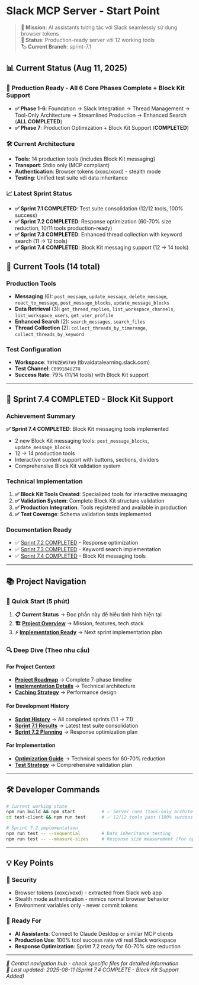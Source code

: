 # Slack MCP Server - Start Point

> **🎯 Mission**: AI assistants tương tác với Slack seamlessly sử dụng browser tokens  
> **📅 Status**: Production-ready server với 12 working tools  
> **🏷️ Current Branch**: sprint-7.1

## 📊 Current Status (Aug 11, 2025)

### 🚀 **Production Ready** - All 6 Core Phases Complete + Block Kit Support

- **✅ Phase 1-6**: Foundation → Slack Integration → Thread Management → Tool-Only Architecture → Streamlined Production → Enhanced Search (**ALL COMPLETED**)
- **✅ Phase 7**: Production Optimization + Block Kit Support (**COMPLETED**)

### 🛠️ **Current Architecture**

- **Tools**: 14 production tools (includes Block Kit messaging)
- **Transport**: Stdio only (MCP compliant)
- **Authentication**: Browser tokens (xoxc/xoxd) - stealth mode
- **Testing**: Unified test suite với data inheritance

### 📈 **Latest Sprint Status**

- **✅ Sprint 7.1 COMPLETED**: Test suite consolidation (12/12 tools, 100% success)
- **✅ Sprint 7.2 COMPLETED**: Response optimization (60-70% size reduction, 10/11 tools production-ready)
- **✅ Sprint 7.3 COMPLETED**: Enhanced thread collection with keyword search (11 → 12 tools)
- **✅ Sprint 7.4 COMPLETED**: Block Kit messaging support (12 → 14 tools)

## 🔧 **Current Tools** (14 total)

### **Production Tools**

- **Messaging** (6): `post_message`, `update_message`, `delete_message`, `react_to_message`, `post_message_blocks`, `update_message_blocks`
- **Data Retrieval** (3): `get_thread_replies`, `list_workspace_channels`, `list_workspace_users`, `get_user_profile`
- **Enhanced Search** (2): `search_messages`, `search_files`
- **Thread Collection** (2): `collect_threads_by_timerange`, `collect_threads_by_keyword`

### **Test Configuration**

- **Workspace**: `T07UZEWG7A9` (tbvaidatalearning.slack.com)
- **Test Channel**: `C099184U2TU`
- **Success Rate**: 79% (11/14 tools) with Block Kit support

---

## 🎯 **Sprint 7.4 COMPLETED - Block Kit Support**

### **Achievement Summary**

**✅ Sprint 7.4 COMPLETED**: Block Kit messaging tools implemented
- 2 new Block Kit messaging tools: `post_message_blocks`, `update_message_blocks`  
- 12 → 14 production tools
- Interactive content support with buttons, sections, dividers
- Comprehensive Block Kit validation system

### **Technical Implementation**

1. **✅ Block Kit Tools Created**: Specialized tools for interactive messaging
2. **✅ Validation System**: Complete Block Kit structure validation
3. **✅ Production Integration**: Tools registered and available in production
4. **✅ Test Coverage**: Schema validation tests implemented

### **Documentation Ready**

- ✅ [Sprint 7.2 COMPLETED](02_implementation/sprint_7_2_implementation_summary.md) - Response optimization
- ✅ [Sprint 7.3 COMPLETED](02_implementation/sprint_7_3.md) - Keyword search implementation  
- ✅ [Sprint 7.4 COMPLETED](02_implementation/sprint_7_4.md) - Block Kit messaging tools

---

## 📚 **Project Navigation**

### 🚀 **Quick Start (5 phút)**

1. **📋 Current Status** → Đọc phần này để hiểu tình hình hiện tại
2. **🏗️ [Project Overview](00_context/project-requirement.md)** → Mission, features, tech stack
3. **⚡ [Implementation Ready](02_implementation/sprint_7_2.md)** → Next sprint implementation plan

### 🔍 **Deep Dive (Theo nhu cầu)**

#### **For Project Context**

- **[Project Roadmap](01_preparation/project_roadmap.md)** → Complete 7-phase timeline
- **[Implementation Details](00_context/implementation-detail.md)** → Technical architecture
- **[Caching Strategy](00_context/about-caching.md)** → Performance design

#### **For Development History**

- **[Sprint History](02_implementation/)** → All completed sprints (1.1 → 7.1)
- **[Sprint 7.1 Results](02_implementation/sprint_7_1.md)** → Latest test suite consolidation
- **[Sprint 7.2 Planning](02_implementation/sprint_7_2.md)** → Response optimization plan

#### **For Implementation**

- **[Optimization Guide](02_implementation/sprint_7_2_optimization_guide.md)** → Technical specs for 60-70% reduction
- **[Test Strategy](02_implementation/sprint_7_2_test_plan.md)** → Comprehensive validation plan

---

## 🛠️ **Developer Commands**

```bash
# Current working state
npm run build && npm start          # ✅ Server runs (tool-only architecture)
cd test-client && npm run test      # ✅ 12/12 tools pass (100% success rate)

# Sprint 7.2 implementation
npm run test -- --sequential        # Data inheritance testing
npm run test -- --measure-sizes     # Response size measurement (for optimization)
```

---

## 💡 **Key Points**

### 🔐 **Security**

- Browser tokens (xoxc/xoxd) - extracted from Slack web app
- Stealth mode authentication - mimics normal browser behavior
- Environment variables only - never commit tokens

### 🎯 **Ready For**

- **AI Assistants**: Connect to Claude Desktop or similar MCP clients
- **Production Use**: 100% tool success rate với real Slack workspace
- **Response Optimization**: Sprint 7.2 ready for 60-70% size reduction

---

_🔄 Central navigation hub - check specific files for detailed information_  
_📅 Last updated: 2025-08-11 (Sprint 7.4 COMPLETE - Block Kit Support Added)_
